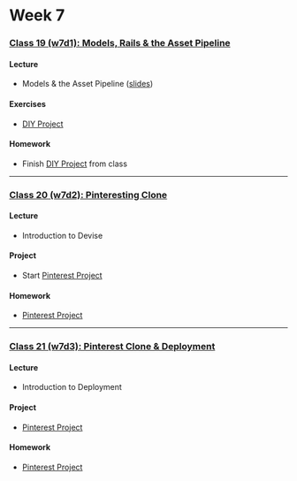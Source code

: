 # Week 7

### [Class 19 (w7d1): Models, Rails & the Asset Pipeline](./w7d1)

#### Lecture
* Models & the Asset Pipeline ([slides](./w7d1/slides/w7d1_lecture.pdf))

#### Exercises
* [DIY Project](./w7d1/exercises/diy.md)

#### Homework
* Finish [DIY Project](./w7d1/exercises/diy.md) from class

---

### [Class 20 (w7d2): Pinteresting Clone](./w7d2)

#### Lecture
* Introduction to Devise

#### Project
* Start [Pinterest Project](#)

#### Homework
* [Pinterest Project](#)

---

### [Class 21 (w7d3): Pinterest Clone & Deployment](./w7d3)

#### Lecture
* Introduction to Deployment

#### Project
* [Pinterest Project](#)

#### Homework
* [Pinterest Project](#)
